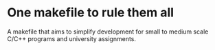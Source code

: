 # One makefile to rule them all
A  makefile that aims to simplify development for small to medium scale C/C++ programs and university assignments.
